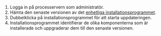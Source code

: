 1. Logga in på processervern som administratör.
2. Hämta den senaste versionen av det [enhetliga installationsprogrammet](http://aka.ms/unifiedsetup).
3. Dubbelklicka på installationsprogrammet för att starta uppdateringen.
4. Installationsprogrammet identifierar de olika komponenterna som är installerade och uppgraderar dem till den senaste versionen.


<!--HONumber=Feb17_HO4-->


